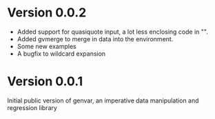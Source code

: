 # Version 0.0.2

- Added support for quasiquote input, a lot less enclosing code in "".
- Added gvmerge to merge in data into the environment.
- Some new examples
- A bugfix to wildcard expansion

# Version 0.0.1

Initial public version of genvar, an imperative data manipulation and
regression library
